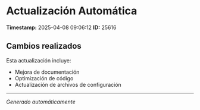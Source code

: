 # Actualización Automática

**Timestamp:** 2025-04-08 09:06:12
**ID:** 25616

## Cambios realizados

Esta actualización incluye:
- Mejora de documentación
- Optimización de código
- Actualización de archivos de configuración

---
*Generado automáticamente*
